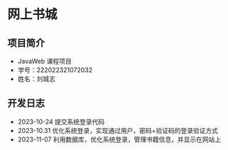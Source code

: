 # 网上书城

## 项目简介

- JavaWeb 课程项目
- 学号：222022321072032
- 姓名：刘城志

## 开发日志

- 2023-10-24 提交系统登录代码
- 2023-10.31 优化系统登录，实现通过用户，密码+验证码的登录验证方式
- 2023-11-07 利用数据库，优化系统登录，管理书籍信息，并显示在网站上